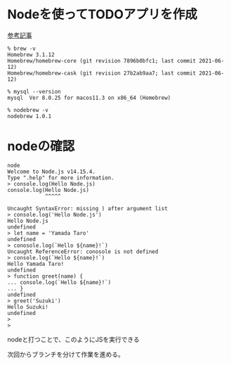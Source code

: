 # Nodeを使ってTODOアプリを作成
[参考記事](https://zenn.dev/wkb/books/node-tutorial/viewer/2)

```
% brew -v
Homebrew 3.1.12
Homebrew/homebrew-core (git revision 7896b0bfc1; last commit 2021-06-12)
Homebrew/homebrew-cask (git revision 27b2ab9aa7; last commit 2021-06-12)
```

``` Mysql
% mysql --version
mysql  Ver 8.0.25 for macos11.3 on x86_64 (Homebrew)
```

```
% nodebrew -v
nodebrew 1.0.1

```

# **nodeの確認**

```
node
Welcome to Node.js v14.15.4.
Type ".help" for more information.
> console.log(Hello Node.js)
console.log(Hello Node.js)
            ^^^^^

Uncaught SyntaxError: missing ) after argument list
> console.log('Hello Node.js')
Hello Node.js
undefined
> let name = 'Yamada Taro'
undefined
> conosole.log(`Hello ${name}!`)
Uncaught ReferenceError: conosole is not defined
> console.log(`Hello ${name}!`)
Hello Yamada Taro!
undefined
> function greet(name) { 
... console.log(`Hello ${name}!`)
... }
undefined
> greet('Suzuki')
Hello Suzuki!
undefined
> 
> 

```
nodeと打つことで、このようにJSを実行できる

次回からブランチを分けて作業を進める。
